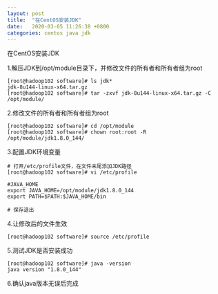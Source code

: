 ```yaml
---
layout: post
title:  "在CentOS安装JDK"
date:   2020-03-05 11:26:38 +0800
categories: centos java jdk
---
```


在CentOS安装JDK

1.解压JDK到/opt/module目录下，并修改文件的所有者和所有者组为root
```shell
[root@hadoop102 software]# ls jdk*
jdk-8u144-linux-x64.tar.gz
[root@hadoop102 software]# tar -zxvf jdk-8u144-linux-x64.tar.gz -C /opt/module/
```

2.修改文件的所有者和所有者组为root
```shell
[root@hadoop102 software]# cd /opt/module
[root@hadoop102 software]# chown root:root -R /opt/module/jdk1.8.0_144/
```

3.配置JDK环境变量
```shell
# 打开/etc/profile文件，在文件末尾添加JDK路径
[root@hadoop102 software]# vi /etc/profile

#JAVA_HOME
export JAVA_HOME=/opt/module/jdk1.8.0_144
export PATH=$PATH:$JAVA_HOME/bin

# 保存退出
```

4.让修改后的文件生效
```shell
[root@hadoop102 software]# source /etc/profile
```

5.测试JDK是否安装成功
```shell
[root@hadoop102 software]# java -version
java version "1.8.0_144"
```

6.确认java版本无误后完成

